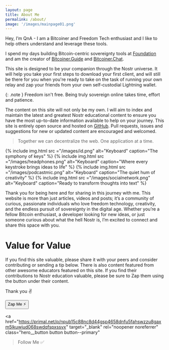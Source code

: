 ```yaml
---
layout: page
title: About Me
permalink: /about/
image: '/images/mainpage01.png'
---
```


Hey, I’m QnA - I am a Bitcoiner and Freedom Tech enthusiast and I like to help others understand and leverage these tools.

I spend my days building Bitcoin-centric sovereignty tools at [Foundation](https://foundation.xyz) and am the creator of [Bitcoiner.Guide](https://bitcoiner.guide) and [Bitcoiner.Chat](https://bitcoiner.chat).

This site is designed to be your companion through the Nostr universe. It will help you take your first steps to download your first client, and will still be there for you when you're ready to take on the task of running your own relay and zap your friends from your own self-custodial Lightning wallet.

{: .note }
Freedom isn't free. Being truly sovereign online takes time, effort and patience.

The content on this site will not only be my own. I will aim to index and maintain the latest and greatest Nostr educational content to ensure you have the most up-to-date information available to help on your journey. This site is entirely open source and hosted on [GitHub](https://github.com/BitcoinQnA). Pull requests, issues and suggestions for new or updated content are encouraged and welcomed.

> Together we can decentralize the web. One application at a time.


<div class="gallery-box">
  <div class="gallery gallery-columns-2">
    {% include img.html src ="/images/id.png" alt="Keyboard" caption="The symphony of keys" %}
    {% include img.html src ="/images/headphones.png" alt="Keyboard" caption="Where every keystroke brings ideas to life" %}
    {% include img.html src ="/images/podcastmic.png" alt="Keyboard" caption="The quiet hum of creativity" %}
    {% include img.html src ="/images/socialnetwork.png" alt="Keyboard" caption="Ready to transform thoughts into text" %}
  </div>
  <em> <a href="https://unsplash.com/" target="_blank"></a></em>
</div>

Thank you for being here and for sharing in this journey with me. This website is more than just articles, videos and posts; it’s a community of curious, passionate individuals who love freedom technology, creativity, and the endless pursuit of sovereignty in the digital age. Whether you’re a fellow Bitcoin enthusiast, a developer looking for new ideas, or just someone curious about what the hell Nostr is, I’m excited to connect and share this space with you. 

# Value for Value

If you find this site valuable, please share it with your peers and consider contributing or sending a tip below. There is also content featured from other awesome educators featured on this site. If you find their contributions to Nostr education valuable, please be sure to Zap them using the button under their content.

Thank you ✌️ 

<div class="button-container">
  <button
    id="nostr-zap-target"
    class="hero__button button button--primary nostr-zap-button nostr-zap-button--primary"
    data-npub="npub15c88nc8d44gsp4658dnfu5fahswzzu8gaxm5lkuwjud068swdqfspxssvx"
    data-relays="wss://relay.damus.io,wss://relay.snort.social,wss://nostr.wine,wss://relay.nostr.band"
  >
    Zap Me ⚡️
  </button>

  <a
    href="https://primal.net/p/npub15c88nc8d44gsp4658dnfu5fahswzzu8gaxm5lkuwjud068swdqfspxssvx"
    target="_blank"
    rel="noopener noreferrer"
    class="hero__button button button--primary"
  >Follow Me ✅</a>
</div>